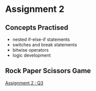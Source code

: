 # Assignment 2
## Concepts Practised
- nested if-else-if statements
- switches and break statements
- bitwise operators
- logic development

## Rock Paper Scissors Game 
[Assignment 2 : Q3](https://github.com/mrblackhearts/programming-fundamentals-cs1002-assignments/tree/main/assignment2/q3)


